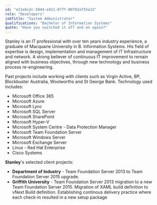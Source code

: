 ```yaml
---
id: "e21e6cdc-5844-e411-877f-00783af55a15"
role: "Developers"
jobTitle: "System Administrator"
qualifications: "Bachelor of Information Systems"
quote: "Have you switched it off and on again?"
---
```


Stanley is an IT professional with over ten years industry experience, a graduate of Macquarie University in B. Information Systems. His field of expertise is design, implementation and management of IT Infrastructure and network. A strong believer of continuous IT improvement to remain aligned with business objectives, through new technology and business process re-engineering. 

Past projects include working with clients such as Virgin Active, BP, Blockbuster Australia, Woolworths and St George Bank. Technology used includes:

* Microsoft Office 365
* Microsoft Azure
* Microsoft Lync
* Microsoft SQL Server
* Microsoft SharePoint
* Microsoft Hyper-V  
* Microsoft System Centre - Data Protection Manager  
* Microsoft Team Foundation Server
* Microsoft Windows Server
* Microsoft Exchange Server
* Linux - Red Hat Enterprise
* Cisco Systems
  
**Stanley**'s selected client projects:  

* **Department of Industry** - Team Foundation Server 2013 to Team Foundation Server 2015 upgrade.
* **Griffith University** - Team Foundation Server 2013 migration to a new Team Foundation Server 2015. Migration of XAML build definition to vNext Build definition. Establishing continous delivery practice where each check-in resulted in a new setup package  
